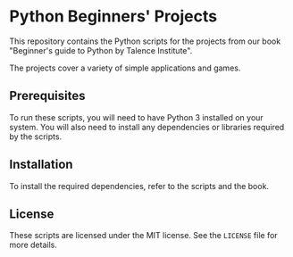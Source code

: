 # Python Beginners' Projects

This repository contains the Python scripts for the projects from our book "Beginner's guide to Python by Talence Institute". 

The projects cover a variety of simple applications and games.

## Prerequisites

To run these scripts, you will need to have Python 3 installed on your system. 
You will also need to install any dependencies or libraries required by the scripts.

## Installation

To install the required dependencies, refer to the scripts and the book.

## License

These scripts are licensed under the MIT license. See the `LICENSE` file for more details.
